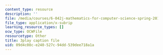 ```yaml
---
content_type: resource
description: ''
file: /media/courses/6-042j-mathematics-for-computer-science-spring-2015/09d4c08ce240527c94dd539dee718a1a_51-b2mgZVNY.vtt
file_type: application/x-subrip
learning_resource_types: []
ocw_type: OCWFile
resourcetype: Other
title: 3play caption file
uid: 09d4c08c-e240-527c-94dd-539dee718a1a
---
```

